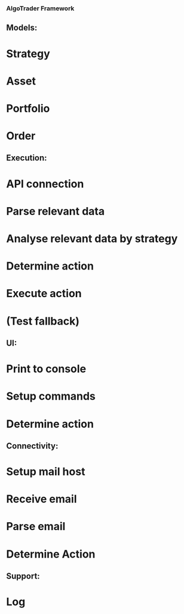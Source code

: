 ### AlgoTrader Framework
## Models:
# Strategy
# Asset
# Portfolio
# Order

## Execution:
# API connection
# Parse relevant data
# Analyse relevant data by strategy
# Determine action
# Execute action
# (Test fallback)

## UI:
# Print to console
# Setup commands
# Determine action


## Connectivity:
# Setup mail host
# Receive email
# Parse email
# Determine Action

## Support:
# Log
